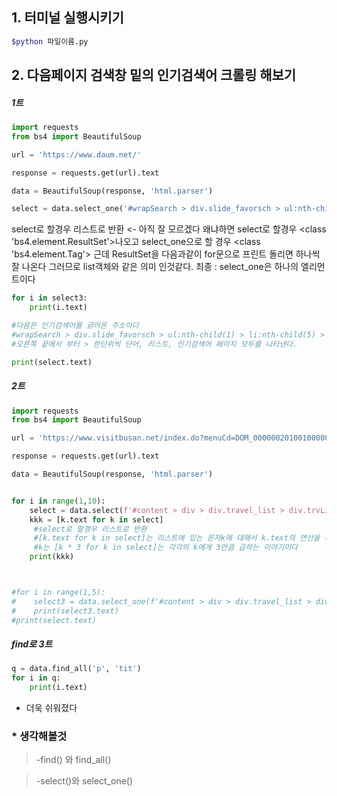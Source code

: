 ## 1. 터미널 실행시키기 

``` bash
$python 파일이름.py
```

## 2. 다음페이지 검색창 밑의 인기검색어 크롤링 해보기

##### 1트

``` python
import requests
from bs4 import BeautifulSoup

url = 'https://www.daum.net/'

response = requests.get(url).text

data = BeautifulSoup(response, 'html.parser')

select = data.select_one('#wrapSearch > div.slide_favorsch > ul:nth-child(1) > li:nth-child(5) > a') 

```

select로 할경우 리스트로 반환 
<- 아직 잘 모르겠다 왜냐하면 select로 할경우 <class 'bs4.element.ResultSet'>나오고 
select_one으로 할 경우 <class 'bs4.element.Tag'>
근데 ResultSet을 다음과같이 for문으로 프린트 돌리면 하나씩 잘 나온다 그러므로 list객체와 같은 의미 인것같다.
최종 : select_one은 하나의 엘리먼트이다

``` python
for i in select3:
    print(i.text)

#다음은 인기검색어를 긁어온 주소이다
#wrapSearch > div.slide_favorsch > ul:nth-child(1) > li:nth-child(5) > a 
#오른쪽 끝에서 부터 > 한단위씩 단어, 리스트, 인기검색어 페이지 모두를 나타낸다.

print(select.text)
```



##### 2트

``` python
import requests
from bs4 import BeautifulSoup

url = 'https://www.visitbusan.net/index.do?menuCd=DOM_000000201001000000'

response = requests.get(url).text

data = BeautifulSoup(response, 'html.parser')


for i in range(1,10):
    select = data.select(f'#content > div > div.travel_list > div.trvList > div > div:nth-child({str(i)}) > div.info > p.tit > a')
    kkk = [k.text for k in select]
     #select로 할경우 리스트로 반환
     #[k.text for k in select]는 리스트에 있는 문자k에 대해서 k.text의 연산을 시행
     #k는 [k * 3 for k in select]는 각각의 k에게 3만큼 곱하는 이야기이다
    print(kkk)



#for i in range(1,5):
#    select3 = data.select_one(f'#content > div > div.travel_list > div.trvList > div > div:nth-of-type({str(i)}) > div.info > p.tit > a')
#    print(select3.text)
#print(select.text)
```

##### find로 3트

```python
q = data.find_all('p', 'tit')
for i in q:
    print(i.text)

```

* 더욱 쉬워졌다





### * 생각해볼것

> -find() 와 find_all()

>  -select()와 select_one()